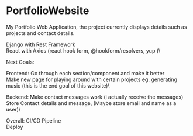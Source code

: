 # PortfolioWebsite
My Portfolio Web Application, the project currently displays details such as projects and contact details.

Django with Rest Framework\
React with Axios (react hook form, @hookform/resolvers, yup )\

Next Goals: 

Frontend: 
Go through each section/component and make it better\
Make new page for playing around with certain projects eg. generating music (this is the end goal of this website)\

Backend:
Make contact messages work (i actually receive the messages)\
Store Contact details and message, (Maybe store email and name as a user)\

Overall:
CI/CD Pipeline\
Deploy
